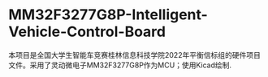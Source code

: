 # MM32F3277G8P-Intelligent-Vehicle-Control-Board
本项目是全国大学生智能车竞赛桂林信息科技学院2022年平衡信标组的硬件项目文件。采用了灵动微电子MM32F3277G8P作为MCU；使用Kicad绘制.

